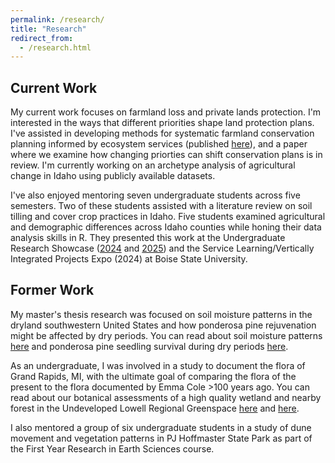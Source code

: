 ```yaml
---
permalink: /research/
title: "Research"
redirect_from: 
  - /research.html
---
```


Current Work
-----

My current work focuses on farmland loss and private lands protection. I'm interested in the ways that different priorities shape land protection plans. I've assisted in developing methods for systematic farmland conservation planning informed by ecosystem services (published [here](https://doi.org/10.1016/j.biocon.2024.110735)), and a paper where we examine how changing priorties can shift conservation plans is in review. I'm currently working on an archetype analysis of agricultural change in Idaho using publicly available datasets.

I've also enjoyed mentoring seven undergraduate students across five semesters. Two of these students assisted with a literature review on soil tilling and cover crop practices in Idaho. Five students examined agricultural and demographic differences across Idaho counties while honing their data analysis skills in R. They presented this work at the Undergraduate Research Showcase ([2024](https://scholarworks.boisestate.edu/under_showcase_2024/45) and [2025](https://scholarworks.boisestate.edu/under_showcase_2025/178 )) and the Service Learning/Vertically Integrated Projects Expo (2024) at Boise State University.

Former Work
-----

My master's thesis research was focused on soil moisture patterns in the dryland southwestern United States and how ponderosa pine rejuvenation might be affected by dry periods. You can read about soil moisture patterns [here](https://doi.org/10.1029/2020JG005986) and ponderosa pine seedling survival during dry periods [here](https://doi.org/10.3390/f13030370).

As an undergraduate, I was involved in a study to document the flora of Grand Rapids, MI, with the ultimate goal of comparing the flora of the present to the flora documented by Emma Cole >100 years ago. You can read about our botanical assessments of a high quality wetland and nearby forest in the Undeveloped Lowell Regional Greenspace [here](https://doi.org/10.3998/glbot.3690) and [here](http://hdl.handle.net/2027/spo.0497763.0060.304).

I also mentored a group of six undergraduate students in a study of dune movement and vegetation patterns in PJ Hoffmaster State Park as part of the First Year Research in Earth Sciences course. 
<!-- https://calvin.edu/sites/default/files/migrated/academics-departments-programs-fyres-files-research-reports-FYRES-2017Report24-Lindemulder.pdf -->

